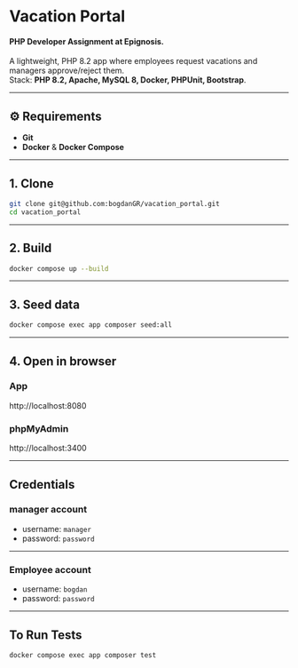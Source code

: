 # Vacation Portal

#### PHP Developer Assignment at Epignosis.

A lightweight, PHP 8.2 app where employees request vacations and managers approve/reject them.  
Stack: **PHP 8.2, Apache, MySQL 8, Docker, PHPUnit, Bootstrap**.

---

## ⚙️ Requirements

- **Git**
- **Docker** & **Docker Compose**
---

## 1. Clone

```bash
git clone git@github.com:bogdanGR/vacation_portal.git
cd vacation_portal
```
---
## 2. Build
```bash
docker compose up --build
```
---
##  3. Seed data
```bash
docker compose exec app composer seed:all
```

---
## 4. Open in browser

### App 
http://localhost:8080 
### phpMyAdmin
http://localhost:3400 

---
## Credentials

### manager account
- username: `manager`
- password: `password`
---
### Employee account
- username: `bogdan`
- password: `password`
--- 

## To Run Tests

```bash
docker compose exec app composer test
```


